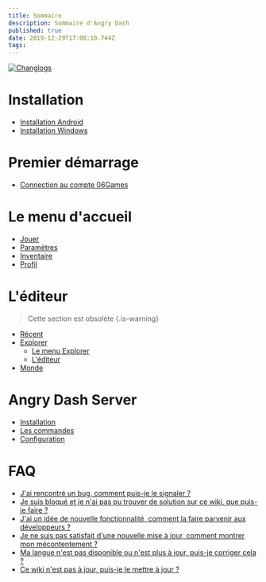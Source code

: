 ```yaml
---
title: Sommaire
description: Sommaire d'Angry Dash
published: true
date: 2019-12-29T17:08:10.744Z
tags: 
---
```


[![Changlogs](https://img.shields.io/badge/Changlogs-%20-%20.svg?style=for-the-badge)](angry-dash/changlogs)
# Installation
* [Installation Android](angry-dash/install/android)
* [Installation Windows](angry-dash/install/windows)

# Premier démarrage
* [Connection au compte 06Games](angry-dash/first-start/06games-account)

# Le menu d'accueil
* [Jouer](angry-dash/menu/home/play)
* [Paramètres](angry-dash/menu/home/settings)
* [Inventaire](angry-dash/menu/home/inventory)
* [Profil](angry-dash/menu/home/profile)

# L'éditeur
> Cette section est obsolète
{.is-warning}

* [Récent](angry-dash/menu/editor/recent)
* [Explorer](angry-dash/menu/editor/explore)
	* [Le menu Explorer](angry-dash/menu/editor/explore#le-menu-explorer)
	* [L'éditeur](angry-dash/menu/editor/explore#lediteur)
* [Monde](angry-dash/menu/editor/published-level)

# Angry Dash Server
* [Installation](angry-dash/server/install)
* [Les commandes](angry-dash/server/commands)
* [Configuration](angry-dash/server/config)

# FAQ
* [J'ai rencontré un bug, comment puis-je le signaler ?](angry-dash/faq#jai-rencontre-un-bug-comment-puis-je-le-signaler)
* [Je suis bloqué et je n'ai pas pu trouver de solution sur ce wiki, que puis-je faire ?](angry-dash/faq#je-suis-bloque-et-je-nai-pas-pu-trouver-de-solution-sur-ce-wiki-que-puis-je-faire)
* [J'ai un idée de nouvelle fonctionnalité, comment la faire parvenir aux développeurs ?](angry-dash/faq#jai-un-idee-de-nouvelle-fonctionnalite-comment-la-faire-parvenir-aux-developpeurs)
* [Je ne suis pas satisfait d'une nouvelle mise à jour, comment montrer mon mécontentement ?](angry-dash/faq#je-ne-suis-pas-satisfait-dune-nouvelle-mise-a-jour-comment-montrer-mon-mecontentement)
* [Ma langue n'est pas disponible ou n'est plus à jour, puis-je corriger cela ?](angry-dash/faq#ma-langue-nest-pas-disponible-ou-nest-plus-a-jour-puis-je-corriger-cela)
* [Ce wiki n'est pas à jour, puis-je le mettre à jour ?](angry-dash/faq#ce-wiki-nest-pas-a-jour-puis-je-le-mettre-a-jour)